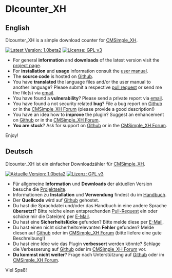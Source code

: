 Dlcounter_XH
============

English
-------

Dlcounter_XH is a simple download counter for [CMSimple_XH](http://www.cmsimple-xh.org/).

[![Latest Version: 1.0beta2](https://img.shields.io/badge/Latest%20Version-1.0beta2-red.svg)](https://github.com/cmb69/dlcounter_xh/releases/tag/1.0beta2)
[![License: GPL v3](https://img.shields.io/badge/License-GPL%20v3-blue.svg)](http://www.gnu.org/licenses/gpl-3.0)

* For general **information** and **downloads** of the latest version visit the [project page](http://3-magi.net/?CMSimple_XH/Dlcounter_XH).
* For **installation** and **usage** information consult the [user manual](https://htmlpreview.github.io/?https://github.com/cmb69/dlcounter_xh/blob/master/help/help.htm).
* The **source code** is hosted on [Github](https://github.com/cmb69/dlcounter_xh).
* You have **translated** the language files and/or the user manual to another language?  Please submit a respective [pull request](https://github.com/cmb69/dlcounter_xh/compare) or send me the file(s) via [email](mailto:cmbecker69@gmx.de).
* You have found a **vulnerability**?  Please send a private report via [email](mailto:cmbecker69@gmx.de).
* You have found a not security related **bug**?  File a bug report on [Github](https://github.com/cmb69/dlcounter_xh/issues/new?labels=bug) or in the [CMSimple_XH Forum](https://cmsimpleforum.com/) (please provide a good description!)
* You have an idea how to **improve** the plugin?  Suggest an enhancement on [Github](https://github.com/cmb69/dlcounter_xh/issues/new?labels=enhancement) or in the [CMSimple_XH Forum](https://cmsimpleforum.com/).
* **You are stuck**?  Ask for support on [Github](https://github.com/cmb69/dlcounter_xh/issues/new?labels=question) or in the [CMSimple_XH Forum](https://cmsimpleforum.com/).

Enjoy!

Deutsch
-------

Dlcounter_XH ist ein einfacher Downloadzähler für [CMSimple_XH](http://www.cmsimple-xh.org/de/).

[![Aktuelle Version: 1.0beta2](https://img.shields.io/badge/Aktuelle%20Version-1.0beta2-red.svg)](https://github.com/cmb69/dlcounter_xh/releases/tag/1.0beta2)
[![Lizenz: GPL v3](https://img.shields.io/badge/Lizenz-GPL%20v3-blue.svg)](http://www.gnu.org/licenses/gpl-3.0)

* Für allgemeine **Information** und **Downloads** der aktuellen Version besuche die [Projektseite](http://3-magi.net/de/?CMSimple_XH/Dlcounter_XH).
* Informationen zu **Installation** und **Verwendung** findest du im [Handbuch](https://htmlpreview.github.io/?https://github.com/cmb69/dlcounter_xh/blob/master/help/help_de.htm).
* Der **Quellcode** wird auf [Github](https://github.com/cmb69/dlcounter_xh) gehostet.
* Du hast die Sprachdatei und/oder das Handbuch in eine andere Sprache **übersetzt**? Bitte reiche einen entsprechenden [Pull-Request](https://github.com/cmb69/dlcounter_xh/compare) ein oder schicke mir die Datei(en) per [E-Mail](mailto:cmbecker69@gmx.de).
* Du hast eine **Sicherheitslücke** gefunden? Bitte melde diese per [E-Mail](mailto:cmbecker69@gmx.de).
* Du hast einen nicht sicherheitsrelevanten **Fehler** gefunden? Melde diesen auf [Github](https://github.com/cmb69/dlcounter_xh/issues/new?labels=bug) oder im [CMSimple_XH Forum](https://cmsimpleforum.com/) (bitte liefere eine gute Beschreibung!)
* Du hast eine Idee wie das Plugin **verbessert** werden könnte? Schlage die Verbesserung auf [Github](https://github.com/cmb69/dlcounter_xh/issues/new?labels=enhancement) oder im [CMSimple_XH Forum](https://cmsimpleforum.com/) vor.
* **Du kommst nicht weiter**?  Frage nach Unterstützung auf [Github](https://github.com/cmb69/dlcounter_xh/issues/new?labels=question) oder im [CMSimple_XH Forum](https://cmsimpleforum.com/).

Viel Spaß!
